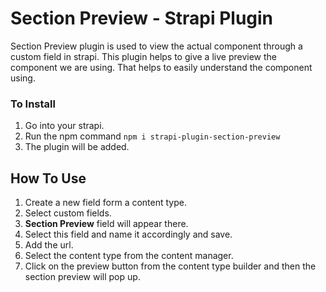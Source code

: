# Section Preview - Strapi Plugin

Section Preview plugin is used to view the actual component through a custom field in strapi. This plugin helps to give a live preview the component we are using. That helps to easily understand the component using.

### To Install

1. Go into your strapi.
2. Run the npm command `npm i strapi-plugin-section-preview`
3. The plugin will be added.

## How To Use

1.  Create a new field form a content type.
2.  Select custom fields.
3.  **Section Preview** field will appear there.
4.  Select this field and name it accordingly and save.
5.  Add the url.
6.  Select the content type from the content manager.
7.  Click on the preview button from the content type builder and then the section preview will pop up.
